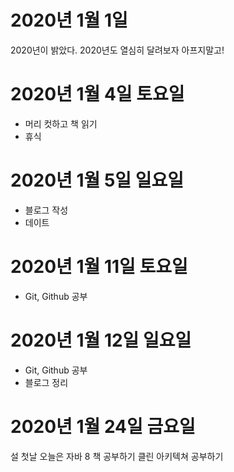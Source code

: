 
# 2020년 1월 1일

2020년이 밝았다. 2020년도 열심히 달려보자 아프지말고!

# 2020년 1월 4일 토요일

- 머리 컷하고 책 읽기
- 휴식

# 2020년 1월 5일 일요일

- 블로그 작성
- 데이트

# 2020년 1월 11일 토요일

- Git, Github 공부

# 2020년 1월 12일 일요일

- Git, Github 공부
- 블로그 정리

# 2020년 1월 24일 금요일

설 첫날
오늘은 자바 8 책 공부하기
클린 아키텍쳐 공부하기
